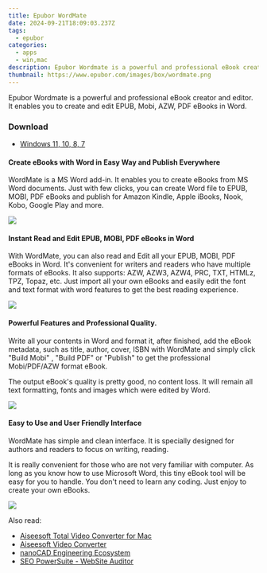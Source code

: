 ```yaml
---
title: Epubor WordMate
date: 2024-09-21T18:09:03.237Z
tags: 
  - epubor
categories: 
  - apps
  - win,mac
description: Epubor Wordmate is a powerful and professional eBook creator and editor. It enables you to create and edit EPUB, Mobi, AZW, PDF eBooks in Word.
thumbnail: https://www.epubor.com/images/box/wordmate.png
---
```


Epubor Wordmate is a powerful and professional eBook creator and editor. It enables you to create and edit EPUB, Mobi, AZW, PDF eBooks in Word.

### Download

- [Windows 11, 10, 8, 7](https://secure.2checkout.com/order/checkout.php?PRODS=4701321&QTY=1&AFFILIATE=108875&CART=2&CARD=2&DESIGN_TYPE=2CURRENCY=USD&ORDERSTYLE=nLWooJa5iLg=&PAY_TYPE=PAYPAL&OPTIONS4701321=WinWM1Y)

#### Create eBooks with Word in Easy Way and Publish Everywhere

WordMate is a MS Word add-in. It enables you to create eBooks from MS Word documents. Just with few clicks, you can create Word file to EPUB, MOBI, PDF eBooks and publish for Amazon Kindle, Apple iBooks, Nook, Kobo, Google Play and more.

![](https://www.epubor.com/ebook-editor.htmlimages/epubor-wordmate-features1.png)

#### Instant Read and Edit EPUB, MOBI, PDF eBooks in Word

With WordMate, you can also read and Edit all your EPUB, MOBI, PDF eBooks in Word. It's convenient for writers and readers who have multiple formats of eBooks. It also supports: AZW, AZW3, AZW4, PRC, TXT, HTMLz, TPZ, Topaz, etc. Just import all your own eBooks and easily edit the font and text format with word features to get the best reading experience.

![](https://www.epubor.com/ebook-editor.htmlimages/epubor-wordmate-features2.png)

#### Powerful Features and Professional Quality.

Write all your contents in Word and format it, after finished, add the eBook metadata, such as title, author, cover, ISBN with WordMate and simply click "Build Mobi" , "Build PDF" or "Publish" to get the professional Mobi/PDF/AZW format eBook.

The output eBook's quality is pretty good, no content loss. It will remain all text formatting, fonts and images which were edited by Word.

![](https://www.epubor.com/ebook-editor.htmlimages/epubor-wordmate-features3.png)

#### Easy to Use and User Friendly Interface

WordMate has simple and clean interface. It is specially designed for authors and readers to focus on writing, reading.

It is really convenient for those who are not very familiar with computer. As long as you know how to use Microsoft Word, this tiny eBook tool will be easy for you to handle. You don't need to learn any coding. Just enjoy to create your own eBooks.

![](https://www.epubor.com/ebook-editor.htmlimages/epubor-wordmate-features4.png)

<ins class="adsbygoogle"
      style="display:block"
      data-ad-client="ca-pub-7571918770474297"
      data-ad-slot="8358498916"
      data-ad-format="auto"
      data-full-width-responsive="true"></ins>

<span class="atpl-alsoreadstyle">Also read:</span>
<div><ul>
<li><a href="https://tools.techidaily.com/aiseesoft-total-video-converter-for-mac/"><u>Aiseesoft Total Video Converter for Mac</u></a></li>
<li><a href="https://tools.techidaily.com/aiseesoft-total-video-converter/"><u>Aiseesoft Video Converter</u></a></li>
<li><a href="https://tools.techidaily.com/nanocad/"><u>nanoCAD Engineering Ecosystem</u></a></li>
<li><a href="https://tools.techidaily.com/link-assistant-website-auditor/"><u>SEO PowerSuite - WebSite Auditor</u></a></li>
</ul></div>

